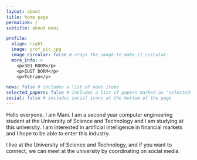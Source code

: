 ```yaml
---
layout: about
title: home page
permalink: /
subtitle: about mani

profile:
  align: right
  image: prof_pic.jpg
  image_circular: false # crops the image to make it circular
  more_info: >
    <p>301 ROOM</p>
    <p>IUST DORM</p>
    <p>Tehran</p>

news: false # includes a list of news items
selected_papers: false # includes a list of papers marked as "selected={true}"
social: false # includes social icons at the bottom of the page
---
```


Hello everyone, I am Mani. I am a second year computer engineering student at the University of Science and Technology and I am studying at this university. I am interested in artificial intelligence in financial markets and I hope to be able to enter this industry.

I live at the University of Science and Technology, and if you want to connect, we can meet at the university by coordinating on social media.
